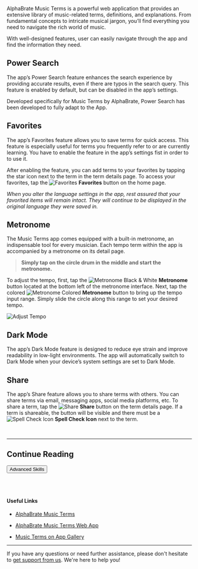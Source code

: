 AlphaBrate Music Terms is a powerful web application that provides an extensive library of music-related terms, definitions, and explanations. From fundamental concepts to intricate musical jargon, you’ll find everything you need to navigate the rich world of music.

With well-designed features, user can easily navigate through the app and find the information they need.

## Power Search

The app’s Power Search feature enhances the search experience by providing accurate results, even if there are typos in the search query. This feature is enabled by default, but can be disabled in the app’s settings.

Developed specifically for Music Terms by AlphaBrate, Power Search has been developed to fully adapt to the App.

## Favorites

The app’s Favorites feature allows you to save terms for quick access. This feature is especially useful for terms you frequently refer to or are currently learning. You have to enable the feature in the app’s settings fist in order to to use it.

After enabling the feature, you can add terms to your favorites by tapping the star icon next to the term in the term details page. To access your favorites, tap the <span class="nowrap">![Favorites](assets/mst_star.svg?size=text&bg=transparent&float-vert=center&invert=true) **Favorites**</span> button on the home page.

<font class="color-more-gray">

*When you alter the language settings in the app, rest assured that your favorited items will remain intact. They will continue to be displayed in the original language they were saved in.*

</font>

## Metronome

The Music Terms app comes equipped with a built-in metronome, an indispensable tool for every musician. Each tempo term within the app is accompanied by a metronome on its detail page.

> **Simply tap on the circle drum in the middle and start the metronome.**

To adjust the tempo, first, tap the <span class="nowrap">![Metronome Black & White](assets/bw_mtrn.svg?size=text&bg=transparent&float-vert=center&invert=true) **Metronome**</span> button located at the bottom left of the metronome interface. Next, tap the colored <span class="nowrap">![Metronome Colored](assets/c_mtrn.svg?size=text&bg=transparent&float-vert=center)</span> **Metronome** button to bring up the tempo input range. Simply slide the circle along this range to set your desired tempo.

![Adjust Tempo](assets/m_ip_adj_tmp.png?bg=transparent)

## Dark Mode

The app’s Dark Mode feature is designed to reduce eye strain and improve readability in low-light environments. The app will automatically switch to Dark Mode when your device’s system settings are set to Dark Mode.

## Share

The app’s Share feature allows you to share terms with others. You can share terms via email, messaging apps, social media platforms, etc. To share a term, tap the <span class="nowrap">![Share](assets/share.png?size=text&bg=transparent&float-vert=center) **Share**</span> button on the term details page. If a term is shareable, the button will be visible and there must be a <span class="nowrap">![Spell Check Icon](assets/mst_spellcheck.svg?size=text&bg=transparent&float-vert=center) **Spell Check Icon**</span> next to the term.

<br>
<hr>

<h2 class="center">Continue Reading</h2>

<a href="?article=adv" class="center no-margin"><button>Advanced Skills</button></a>

<br>

<div class="space-break dots" data-height="4"></div>
<br>

#### Useful Links

- [AlphaBrate Music Terms](https://musicterms.github.io?redirect=no-redirect)

- [AlphaBrate Music Terms Web App](https://musicterms.github.io/app)

- [Music Terms on App Gallery](https://alphabrate.github.io/apps/app/music-terms)

<hr>

If you have any questions or need further assistance, please don't hesitate to [get support from us](https://alphabrate.github.io/about/support). We're here to help you!
